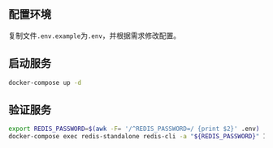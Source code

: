 ## 配置环境

复制文件`.env.example`为`.env`，并根据需求修改配置。

## 启动服务

```bash
docker-compose up -d
```

## 验证服务

```bash
export REDIS_PASSWORD=$(awk -F= '/^REDIS_PASSWORD=/ {print $2}' .env)
docker-compose exec redis-standalone redis-cli -a "${REDIS_PASSWORD}" INFO
```
